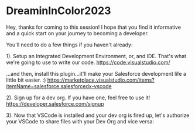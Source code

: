 # DreaminInColor2023

Hey, thanks for coming to this session! I hope that you find it informative and a quick start on your journey to becoming a developer.

You'll need to do a few things if you haven't already:

1). Setup an Integrated Development Environment, or, and IDE. That's what we're going to use to write our code.
https://code.visualstudio.com/

...and then, install this plugin...it'll make your Salesforce development life a little bit easier. :) 
https://marketplace.visualstudio.com/items?itemName=salesforce.salesforcedx-vscode

2). Sign up for a dev org. If you have one, feel free to use it!
https://developer.salesforce.com/signup

3). Now that VSCode is installed and your dev org is fired up, let's authorize your VSCode to share files with your Dev Org and vice versa:
